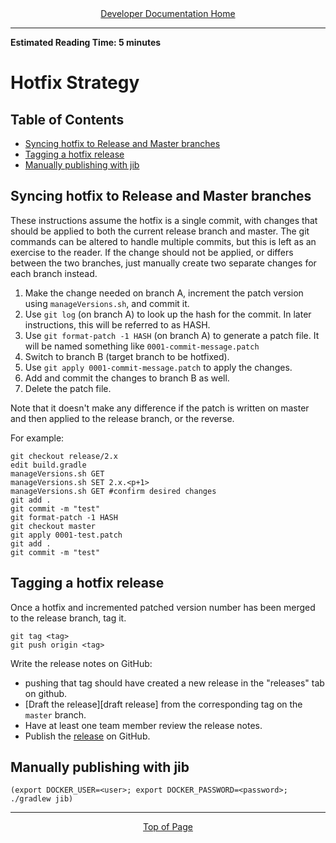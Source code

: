 <div align="center"><a href="/onestop/developer">Developer Documentation Home</a></div>
<hr>

**Estimated Reading Time: 5 minutes**
# Hotfix Strategy

## Table of Contents
- [Syncing hotfix to Release and Master branches](#syncing-hotfix-to-release-and-master-branches)
- [Tagging a hotfix release](#tagging-a-hotfix-release)
- [Manually publishing with jib](#manually-publishing-with-jib)

## Syncing hotfix to Release and Master branches

These instructions assume the hotfix is a single commit, with changes that should be applied to both the current release branch and master. The git commands can be altered to handle multiple commits, but this is left as an exercise to the reader. If the change should not be applied, or differs between the two branches, just manually create two separate changes for each branch instead.

1. Make the change needed on branch A, increment the patch version using `manageVersions.sh`, and commit it.
1. Use `git log` (on branch A) to look up the hash for the commit. In later instructions, this will be referred to as HASH.
1. Use `git format-patch -1 HASH` (on branch A) to generate a patch file. It will be named something like `0001-commit-message.patch`
1. Switch to branch B (target branch to be hotfixed).
1. Use `git apply 0001-commit-message.patch` to apply the changes.
1. Add and commit the changes to branch B as well.
1. Delete the patch file.

Note that it doesn't make any difference if the patch is written on master and then applied to the release branch, or the reverse.

For example:
```
git checkout release/2.x
edit build.gradle
manageVersions.sh GET
manageVersions.sh SET 2.x.<p+1>
manageVersions.sh GET #confirm desired changes
git add .
git commit -m "test"
git format-patch -1 HASH
git checkout master
git apply 0001-test.patch
git add .
git commit -m "test"
```

## Tagging a hotfix release

Once a hotfix and incremented patched version number has been merged to the release branch, tag it.
 ```
 git tag <tag>
 git push origin <tag>
 ```
Write the release notes on GitHub:
 * pushing that tag should have created a new release in the "releases" tab on github.
 * [Draft the release][draft release] from the corresponding tag on the `master` branch.
 * Have at least one team member review the release notes.
 * Publish the [release](https://github.com/cedardevs/onestop/releases) on GitHub.

## Manually publishing with jib

`(export DOCKER_USER=<user>; export DOCKER_PASSWORD=<password>; ./gradlew jib)`

<hr>
<div align="center"><a href="#">Top of Page</a></div>
